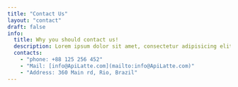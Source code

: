 ```yaml
---
title: "Contact Us"
layout: "contact"
draft: false
info: 
  title: Why you should contact us!
  description: Lorem ipsum dolor sit amet, consectetur adipisicing elit. Velit recusandae voluptates doloremque veniam temporibus porro culpa ipsa, nisi soluta minima saepe laboriosam debitis nesciunt.
  contacts: 
    - "phone: +88 125 256 452"
    - "Mail: [info@ApiLatte.com](mailto:info@ApiLatte.com)"
    - "Address: 360 Main rd, Rio, Brazil"
---
```

